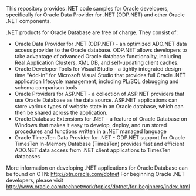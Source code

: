 This repository provides .NET code samples for Oracle developers, specifically for Oracle Data Provider for .NET (ODP.NET) 
and other Oracle .NET components.

.NET products for Oracle Database are free of charge. They consist of:
* Oracle Data Provider for .NET (ODP.NET) - an optimized ADO.NET data access provider to the Oracle database. ODP.NET allows developers to take advantage of advanced Oracle database functionality, including Real Application Clusters, XML DB, and self-updating client caches.
* Oracle Developer Tools for Visual Studio - a tightly integrated design-time "Add-in" for Microsoft Visual Studio that provides full Oracle .NET application lifecycle management, including PL/SQL debugging and schema comparison tools
* Oracle Providers for ASP.NET - a collection of ASP.NET providers that use Oracle Database as the data source. ASP.NET applications can store various types of website state in an Oracle database, which can then be shared across the application.
* Oracle Database Extensions for .NET - a feature of Oracle Database on Windows that makes it easy to develop, deploy, and run stored procedures and functions written in a .NET managed language
* Oracle TimesTen Data Provider for .NET - ODP.NET support for Oracle TimesTen In-Memory Database (TimesTen) provides fast and efficient ADO.NET data access from .NET client applications to TimesTen databases

More information on developing .NET applications for Oracle Database can be found on OTN: http://otn.oracle.com/dotnet
For beginning Oracle .NET developers, please visit http://www.oracle.com/technetwork/topics/dotnet/for-beginners/index.html
